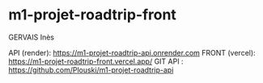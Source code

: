# m1-projet-roadtrip-front
 
GERVAIS Inès

API (render): https://m1-projet-roadtrip-api.onrender.com
FRONT (vercel): https://m1-projet-roadtrip-front.vercel.app/
GIT API : https://github.com/Plouski/m1-projet-roadtrip-api
